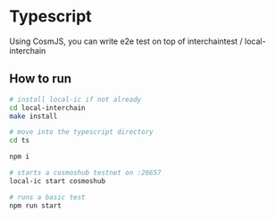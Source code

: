 # Typescript

Using CosmJS, you can write e2e test on top of interchaintest / local-interchain

## How to run

```bash
# install local-ic if not already
cd local-interchain
make install

# move into the typescript directory
cd ts

npm i

# starts a cosmoshub testnet on :26657
local-ic start cosmoshub

# runs a basic test
npm run start
```